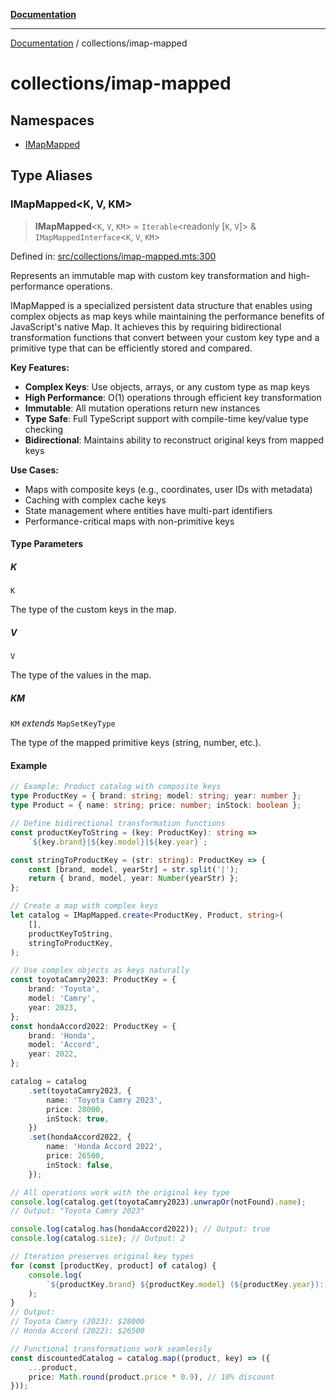 [**Documentation**](../../README.md)

---

[Documentation](../../README.md) / collections/imap-mapped

# collections/imap-mapped

## Namespaces

- [IMapMapped](namespaces/IMapMapped.md)

## Type Aliases

### IMapMapped\<K, V, KM\>

> **IMapMapped**\<`K`, `V`, `KM`\> = `Iterable`\<readonly \[`K`, `V`\]\> & `IMapMappedInterface`\<`K`, `V`, `KM`\>

Defined in: [src/collections/imap-mapped.mts:300](https://github.com/noshiro-pf/ts-data-forge/blob/main/src/collections/imap-mapped.mts#L300)

Represents an immutable map with custom key transformation and high-performance operations.

IMapMapped is a specialized persistent data structure that enables using complex objects as map keys
while maintaining the performance benefits of JavaScript's native Map. It achieves this by requiring
bidirectional transformation functions that convert between your custom key type and a primitive type
that can be efficiently stored and compared.

**Key Features:**

- **Complex Keys**: Use objects, arrays, or any custom type as map keys
- **High Performance**: O(1) operations through efficient key transformation
- **Immutable**: All mutation operations return new instances
- **Type Safe**: Full TypeScript support with compile-time key/value type checking
- **Bidirectional**: Maintains ability to reconstruct original keys from mapped keys

**Use Cases:**

- Maps with composite keys (e.g., coordinates, user IDs with metadata)
- Caching with complex cache keys
- State management where entities have multi-part identifiers
- Performance-critical maps with non-primitive keys

#### Type Parameters

##### K

`K`

The type of the custom keys in the map.

##### V

`V`

The type of the values in the map.

##### KM

`KM` _extends_ `MapSetKeyType`

The type of the mapped primitive keys (string, number, etc.).

#### Example

```typescript
// Example: Product catalog with composite keys
type ProductKey = { brand: string; model: string; year: number };
type Product = { name: string; price: number; inStock: boolean };

// Define bidirectional transformation functions
const productKeyToString = (key: ProductKey): string =>
    `${key.brand}|${key.model}|${key.year}`;

const stringToProductKey = (str: string): ProductKey => {
    const [brand, model, yearStr] = str.split('|');
    return { brand, model, year: Number(yearStr) };
};

// Create a map with complex keys
let catalog = IMapMapped.create<ProductKey, Product, string>(
    [],
    productKeyToString,
    stringToProductKey,
);

// Use complex objects as keys naturally
const toyotaCamry2023: ProductKey = {
    brand: 'Toyota',
    model: 'Camry',
    year: 2023,
};
const hondaAccord2022: ProductKey = {
    brand: 'Honda',
    model: 'Accord',
    year: 2022,
};

catalog = catalog
    .set(toyotaCamry2023, {
        name: 'Toyota Camry 2023',
        price: 28000,
        inStock: true,
    })
    .set(hondaAccord2022, {
        name: 'Honda Accord 2022',
        price: 26500,
        inStock: false,
    });

// All operations work with the original key type
console.log(catalog.get(toyotaCamry2023).unwrapOr(notFound).name);
// Output: "Toyota Camry 2023"

console.log(catalog.has(hondaAccord2022)); // Output: true
console.log(catalog.size); // Output: 2

// Iteration preserves original key types
for (const [productKey, product] of catalog) {
    console.log(
        `${productKey.brand} ${productKey.model} (${productKey.year}): $${product.price}`,
    );
}
// Output:
// Toyota Camry (2023): $28000
// Honda Accord (2022): $26500

// Functional transformations work seamlessly
const discountedCatalog = catalog.map((product, key) => ({
    ...product,
    price: Math.round(product.price * 0.9), // 10% discount
}));
```

